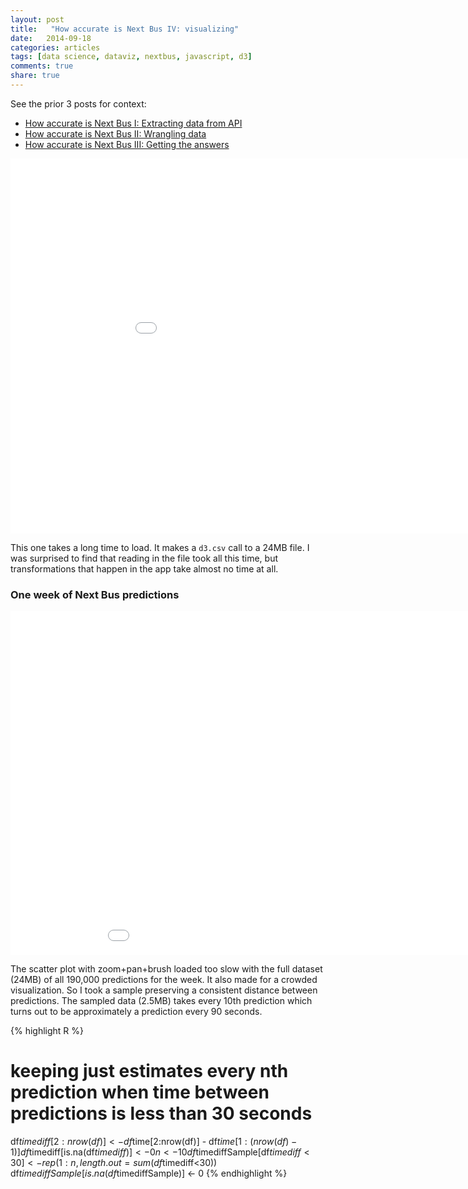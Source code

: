 ```yaml
---
layout: post
title:   "How accurate is Next Bus IV: visualizing"
date:   2014-09-18
categories: articles
tags: [data science, dataviz, nextbus, javascript, d3]
comments: true
share: true
---
```



See the prior 3 posts for context:  

* [How accurate is Next Bus I: Extracting data from API](../nextbus1_api)
* [How accurate is Next Bus II: Wrangling data](../nextbus2_wrangle)
* [How accurate is Next Bus III: Getting the answers](../nextbus3_analyze)



<iframe style="border: 0px;" src="/simpleblog/assets/html/d3nextbus.html" width="1000" height="600"></iframe>

This one takes a long time to load.  It makes a `d3.csv` call to a 24MB file.  I was surprised to find that reading in the file took 
all this time, but transformations that happen in the app take almost no time at all.



### One week of Next Bus predictions
<iframe style="border: 0px;" src="/simpleblog/assets/html/busScatter.html" width="1000" height="550"></iframe>



The scatter plot with zoom+pan+brush loaded too slow with the full dataset (24MB) of all 190,000 predictions for the week.
It also made for a crowded visualization.  So I took a sample preserving a consistent distance between predictions.  The sampled data (2.5MB) takes every 10th prediction which turns out to be approximately a prediction every 90 seconds.

{% highlight R %}
# keeping just estimates every nth prediction when time between predictions is less than 30 seconds
df$timediff[2:nrow(df)] <- df$time[2:nrow(df)] - df$time[1:(nrow(df)-1)]
df$timediff[is.na(df$timediff)] <- 0
n <- 10
df$timediffSample[df$timediff<30] <- rep(1:n, length.out=sum(df$timediff<30))
df$timediffSample[is.na(df$timediffSample)] <- 0
{% endhighlight %}
